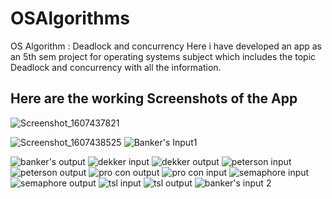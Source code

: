 # OSAlgorithms

OS Algorithm : Deadlock and concurrency 
Here i have developed an app as an 5th sem project for operating systems subject which includes the topic Deadlock and concurrency with all the information.

## Here are the working Screenshots of the App
![Screenshot_1607437821](https://user-images.githubusercontent.com/78248369/115674489-52bedb80-a36b-11eb-9baa-581089424f33.png)

![Screenshot_1607438525](https://user-images.githubusercontent.com/78248369/115674531-5e120700-a36b-11eb-95f8-96416603d692.png)
![Banker's Input1](https://user-images.githubusercontent.com/78248369/115674596-71bd6d80-a36b-11eb-89ce-105596cac3de.png)

![banker's output](https://user-images.githubusercontent.com/78248369/115674600-73873100-a36b-11eb-96cc-ccf7450bae98.png)
![dekker input](https://user-images.githubusercontent.com/78248369/115674608-741fc780-a36b-11eb-8fc5-d062f3abd1ec.png)
![dekker output](https://user-images.githubusercontent.com/78248369/115674611-74b85e00-a36b-11eb-9a60-f7b6ca116bf2.png)
![peterson input](https://user-images.githubusercontent.com/78248369/115674613-75e98b00-a36b-11eb-9132-8969cd572fb9.png)
![peterson output](https://user-images.githubusercontent.com/78248369/115674614-75e98b00-a36b-11eb-8840-24a81bf33427.png)
![pro con output](https://user-images.githubusercontent.com/78248369/115674616-76822180-a36b-11eb-8703-1bb6f08a5a9d.png)
![pro  con input](https://user-images.githubusercontent.com/78248369/115674617-771ab800-a36b-11eb-9543-1f2b917aeab0.png)
![semaphore input](https://user-images.githubusercontent.com/78248369/115674619-771ab800-a36b-11eb-8163-0628f33dd47f.png)
![semaphore output](https://user-images.githubusercontent.com/78248369/115674621-77b34e80-a36b-11eb-88a8-8744b15218b0.png)
![tsl input](https://user-images.githubusercontent.com/78248369/115674624-784be500-a36b-11eb-9473-13905041bb46.png)
![tsl output](https://user-images.githubusercontent.com/78248369/115674625-784be500-a36b-11eb-90e0-67dcf91a1fd4.png)
![banker's input 2](https://user-images.githubusercontent.com/78248369/115674421-40dd3880-a36b-11eb-9b96-3728ed6aa971.png)

